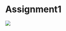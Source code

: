 # Assignment1

[![](https://raw.githubusercontent.com/ZenHubIO/support/master/zenhub-badge.png)](https://zenhub.com)
